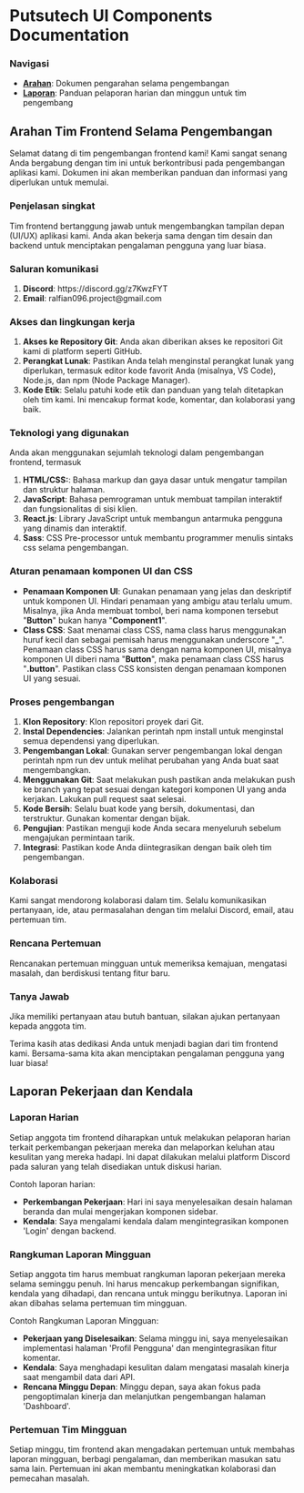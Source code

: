 <h1>Putsutech UI Components Documentation</h1>

<h3>Navigasi</h3>
<ul>
  <li>
    <b><a href="#briefing">Arahan</a></b>: Dokumen pengarahan selama pengembangan
  </li>
  <li>
    <b><a href="#report">Laporan</a></b>: Panduan pelaporan harian dan minggun untuk tim pengembang
  </li>
</ul>

<h2 id="#briefing">Arahan Tim Frontend Selama Pengembangan</h2>
<p>Selamat datang di tim pengembangan frontend kami! Kami sangat senang Anda bergabung dengan tim ini untuk berkontribusi pada pengembangan aplikasi kami. Dokumen ini akan memberikan panduan dan informasi yang diperlukan untuk memulai.</p>

<h3>Penjelasan singkat</h3>
<p>Tim frontend bertanggung jawab untuk mengembangkan tampilan depan (UI/UX) aplikasi kami. Anda akan bekerja sama dengan tim desain dan backend untuk menciptakan pengalaman pengguna yang luar biasa.</p>

<h3>Saluran komunikasi</h3>
<ol>
  <li>
    <b>Discord</b>: https://discord.gg/z7KwzFYT
  </li>
  <li>
    <b>Email</b>: ralfian096.project@gmail.com
  </li>
</ol>

<h3>Akses dan lingkungan kerja</h3>
<ol>
  <li>
    <b>Akses ke Repository Git</b>: Anda akan diberikan akses ke repositori Git kami di platform seperti GitHub.
  </li>
  <li>
    <b>Perangkat Lunak</b>: Pastikan Anda telah menginstal perangkat lunak yang diperlukan, termasuk editor kode favorit Anda (misalnya, VS Code), Node.js, dan npm (Node Package Manager).
  </li>
  <li>
    <b>Kode Etik</b>: Selalu patuhi kode etik dan panduan yang telah ditetapkan oleh tim kami. Ini mencakup format kode, komentar, dan kolaborasi yang baik.
  </li>
</ol>

<h3>Teknologi yang digunakan</h3>
<p>Anda akan menggunakan sejumlah teknologi dalam pengembangan frontend, termasuk</p>
<ol>
  <li>
    <b>HTML/CSS:</b>: Bahasa markup dan gaya dasar untuk mengatur tampilan dan struktur halaman.
  </li>
  <li>
    <b>JavaScript</b>: Bahasa pemrograman untuk membuat tampilan interaktif dan fungsionalitas di sisi klien.
  </li>
  <li>
    <b>React.js</b>: Library JavaScript untuk membangun antarmuka pengguna yang dinamis dan interaktif.
  </li>
  <li>
    <b>Sass</b>: CSS Pre-processor untuk membantu programmer menulis sintaks css selama pengembangan.
  </li>
</ol>

<h3>Aturan penamaan komponen UI dan CSS</h3>
<ul>
  <li>
    <b>Penamaan Komponen UI</b>: Gunakan penamaan yang jelas dan deskriptif untuk komponen UI. Hindari penamaan yang ambigu atau terlalu umum. Misalnya, jika Anda membuat tombol, beri nama komponen tersebut "<b>Button</b>" bukan hanya "<b>Component1</b>".
  </li>
  <li>
    <b>Class CSS</b>: Saat menamai class CSS, nama class harus menggunakan huruf kecil dan sebagai pemisah harus menggunakan underscore "<b>_</b>". Penamaan class CSS harus sama dengan nama komponen UI, misalnya komponen UI diberi nama "<b>Button</b>", maka penamaan class CSS harus "<b>.button</b>". Pastikan class CSS konsisten dengan penamaan komponen UI yang sesuai.
  </li>
</ul>

<h3>Proses pengembangan</h3>
<ol>
  <li>
    <b>Klon Repository</b>: Klon repositori proyek dari Git.
  </li>
  <li>
    <b>Instal Dependencies</b>: Jalankan perintah npm install untuk menginstal semua dependensi yang diperlukan.
  </li>
  <li>
    <b>Pengembangan Lokal</b>: Gunakan server pengembangan lokal dengan perintah npm run dev untuk melihat perubahan yang Anda buat saat mengembangkan.
  </li>
  <li>
    <b>Menggunakan Git</b>: Saat melakukan push pastikan anda melakukan push ke branch yang tepat sesuai dengan kategori komponen UI yang anda kerjakan. Lakukan pull request saat selesai.
  </li>
  <li>
    <b>Kode Bersih</b>: Selalu buat kode yang bersih, dokumentasi, dan terstruktur. Gunakan komentar dengan bijak.
  </li>
  <li>
    <b>Pengujian</b>: Pastikan menguji kode Anda secara menyeluruh sebelum mengajukan permintaan tarik.
  </li>
  <li>
    <b>Integrasi</b>: Pastikan kode Anda diintegrasikan dengan baik oleh tim pengembangan.
  </li>
</ol>

<h3>Kolaborasi</h3>
<p>Kami sangat mendorong kolaborasi dalam tim. Selalu komunikasikan pertanyaan, ide, atau permasalahan dengan tim melalui Discord, email, atau pertemuan tim.</p>

<h3>Rencana Pertemuan</h3>
<p>Rencanakan pertemuan mingguan untuk memeriksa kemajuan, mengatasi masalah, dan berdiskusi tentang fitur baru.</p>

<h3>Tanya Jawab</h3>
<p>Jika memiliki pertanyaan atau butuh bantuan, silakan ajukan pertanyaan kepada anggota tim.</p>

<p>Terima kasih atas dedikasi Anda untuk menjadi bagian dari tim frontend kami. Bersama-sama kita akan menciptakan pengalaman pengguna yang luar biasa!</p>

<h2 id="report">Laporan Pekerjaan dan Kendala</h2>
<h3>Laporan Harian</h3>
<p>Setiap anggota tim frontend diharapkan untuk melakukan pelaporan harian terkait perkembangan pekerjaan mereka dan melaporkan keluhan atau kesulitan yang mereka hadapi. Ini dapat dilakukan melalui platform Discord pada saluran yang telah disediakan untuk diskusi harian.</p>

<p>Contoh laporan harian:</p>
<ul>
  <li>
    <b>Perkembangan Pekerjaan</b>: Hari ini saya menyelesaikan desain halaman beranda dan mulai mengerjakan komponen sidebar.
  </li>
  <li>
    <b>Kendala</b>: Saya mengalami kendala dalam mengintegrasikan komponen 'Login' dengan backend.
  </li>
</ul>

<h3>Rangkuman Laporan Mingguan</h3>
<p>Setiap anggota tim harus membuat rangkuman laporan pekerjaan mereka selama seminggu penuh. Ini harus mencakup perkembangan signifikan, kendala yang dihadapi, dan rencana untuk minggu berikutnya. Laporan ini akan dibahas selama pertemuan tim mingguan.</p>

<p>Contoh Rangkuman Laporan Mingguan:</p>
<ul>
  <li>
    <b>Pekerjaan yang Diselesaikan</b>: Selama minggu ini, saya menyelesaikan implementasi halaman 'Profil Pengguna' dan mengintegrasikan fitur komentar.
  </li>
  <li>
    <b>Kendala</b>: Saya menghadapi kesulitan dalam mengatasi masalah kinerja saat mengambil data dari API.
  </li>
  <li>
    <b>Rencana Minggu Depan</b>: Minggu depan, saya akan fokus pada pengoptimalan kinerja dan melanjutkan pengembangan halaman 'Dashboard'.
  </li>
</ul>

<h3>Pertemuan Tim Mingguan</h3>
<p>Setiap minggu, tim frontend akan mengadakan pertemuan untuk membahas laporan mingguan, berbagi pengalaman, dan memberikan masukan satu sama lain. Pertemuan ini akan membantu meningkatkan kolaborasi dan pemecahan masalah.</p>
